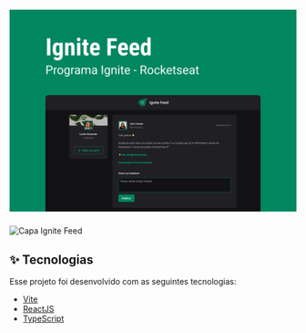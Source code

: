 <h1 align="center">
  <img src="./public/capa.png" alt="Ignite Feed" title="Ignite Lab ReactJS" />
</h1>

<span align="center">
  <img src=".github/capa.png" alt="Capa Ignite Feed" title="Capa Ignite Lab ReactJS" />
</span>

## ✨ Tecnologias

Esse projeto foi desenvolvido com as seguintes tecnologias:

- [Vite](https://vitejs.dev)
- [ReactJS](https://reactjs.org)
- [TypeScript](https://www.typescriptlang.org/)
